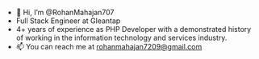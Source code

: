 - 👋 Hi, I’m @RohanMahajan707
- Full Stack Engineer at Gleantap
- 4+ years of experience as PHP Developer with a demonstrated history of working in the information technology and services industry.
- 📫 You can reach me at rohanmahajan7209@gmail.com

<!---
RohanMahajan707/RohanMahajan707 is a ✨ special ✨ repository because its `README.md` (this file) appears on your GitHub profile.
You can click the Preview link to take a look at your changes.
--->
